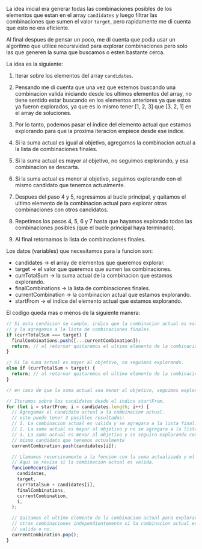 La idea inicial era generar todas las combinaciones posibles de los elementos
que estan en el array `candidates` y luego filtrar las combinaciones que sumen
el valor `target`, pero rapidamente me di cuenta que esto no era eficiente.

Al final despues de pensar un poco, me di cuenta que podia usar un algoritmo
que utilice recursividad para explorar combinaciones pero solo las que generen
la suma que buscamos o esten bastante cerca.

La idea es la siguiente:

1. Iterar sobre los elementos del array `candidates`.

2. Pensando me di cuenta que una vez que estemos buscando una combinacion
   valida iniciando desde los ultimos elementos del array, no tiene sentido
   estar buscando en los elementos anteriores ya que estos ya fueron explorados,
   ya que es lo mismo tener [1, 2, 3] que [3, 2, 1] en el array de soluciones.

3. Por lo tanto, podemos pasar el indice del elemento actual que estamos explorando
   para que la proxima iteracion empiece desde ese indice.

4. Si la suma actual es igual al objetivo, agregamos la combinacion actual a la lista
   de combinaciones finales.

5. Si la suma actual es mayor al objetivo, no seguimos explorando, y esa combinacion
   se descarta.

6. Si la suma actual es menor al objetivo, seguimos explorando con el mismo candidato
   que tenemos actualmente.

7. Despues del paso 4 y 5, regresamos al bucle principal, y quitamos el ultimo elemento
   de la combinacion actual para explorar otras combinaciones con otros candidatos.

8. Repetimos los pasos 4, 5, 6 y 7 hasta que hayamos explorado todas las combinaciones
   posibles (que el bucle principal haya terminado).

9. Al final retornamos la lista de combinaciones finales.

Los datos (variables) que necesitamos para la funcion son:

- candidates -> el array de elementos que queremos explorar.
- target -> el valor que queremos que sumen las combinaciones.
- currTotalSum -> la suma actual de la combinacion que estamos explorando.
- finalCombinations -> la lista de combinaciones finales.
- currentCombination -> la combinacion actual que estamos explorando.
- startFrom -> el indice del elemento actual que estamos explorando.

El codigo queda mas o menos de la siguiente manera:

```javascript
// Si esta condicion se cumple, indica que la combinacion actual es valida
// y la agregamos a la lista de combinaciones finales.
if (currTotalSum === target) {
  finalCombinations.push([...currentCombination]);
  return; // al retornar quitaremos el ultimo elemento de la combinacion actual
}

// Si la suma actual es mayor al objetivo, no seguimos explorando.
else if (currTotalSum > target) {
  return; // al retornar quitaremos el ultimo elemento de la combinacion actual
}

// en caso de que la suma actual sea menor al objetivo, seguimos explorando.

// Iteramos sobre los candidatos desde el indice startFrom.
for (let i = startFrom; i < candidates.length; i++) {
  // Agregamos el candidato actual a la combinacion actual.
  // esto puede tener 3 posibles resultados:
  // 1. La combinacion actual es valida y se agregara a la lista final.
  // 2. La suma actual es mayor al objetivo y no se agregara a la lista final.
  // 3. La suma actual es menor al objetivo y se seguira explorando con el
  // mismo candidato que tenemos actualmente
  currentCombination.push(candidates[i]);

  // Llamamos recursivamente a la funcion con la suma actualizada y el mismo candidato.
  // Aqui se revisa si la combinacion actual es valida.
  funcionRecursiva(
    candidates,
    target,
    currTotalSum + candidates[i],
    finalCombinations,
    currentCombination,
    i,
  );

  // Quitamos el ultimo elemento de la combinacion actual para explorar
  // otras combinaciones independientemente si la combinacion actual es
  // valida o no.
  currentCombination.pop();
}
```

